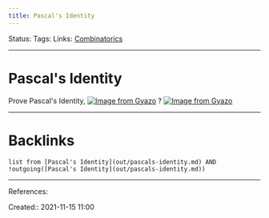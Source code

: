 ```yaml
---
title: Pascal's Identity
---
```

Status: 
Tags: 
Links: [Combinatorics](out/combinatorics.md)
___
# Pascal's Identity
Prove Pascal's Identity,
[![Image from Gyazo](https://i.gyazo.com/e8973306563fcce75d321d19798f7222.png)](https://gyazo.com/e8973306563fcce75d321d19798f7222)
?
[![Image from Gyazo](https://i.gyazo.com/520ad35ce218dbc72f414809bc4cdfe5.png)](https://gyazo.com/520ad35ce218dbc72f414809bc4cdfe5)

___
# Backlinks
```dataview
list from [Pascal's Identity](out/pascals-identity.md) AND !outgoing([Pascal's Identity](out/pascals-identity.md))
```
___
References:

Created:: 2021-11-15 11:00
